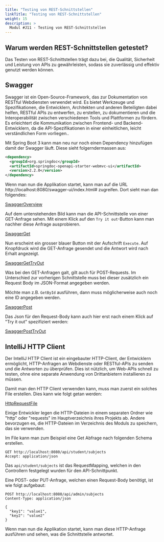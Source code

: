 ```yaml
---
title: "Testing von REST-Schnittstellen"
linkTitle: "Testing von REST-Schnittstellen"
weight: 15
description: >
  Modul #J11 - Testing von REST-Schnittstellen
---
```


## Warum werden REST-Schnittstellen getestet?
Das Testen von REST-Schnittstellen trägt dazu bei, die Qualität, Sicherheit und Leistung von APIs zu gewährleisten, sodass sie zuverlässig und effektiv genutzt werden können.


## Swagger
Swagger ist ein Open-Source-Framework, das zur Dokumentation von RESTful Webdiensten verwendet wird. Es bietet Werkzeuge und Spezifikationen, die Entwicklern, Architekten und anderen Beteiligten dabei helfen, 
RESTful APIs zu entwerfen, zu erstellen, zu dokumentieren und die Interoperabilität zwischen verschiedenen Tools und Plattformen zu fördern. Es erleichtert die Kommunikation zwischen Frontend- und Backend-Entwicklern, da die API-Spezifikationen in einer einheitlichen, leicht verständlichen Form vorliegen..

Mit Spring Boot 3 kann man neu nur noch einen Dependency hinzufügen damit der Swagger läuft. Diese sieht folgerndermassen aus:
```xml
<dependency>
  <groupId>org.springdoc</groupId>
  <artifactId>springdoc-openapi-starter-webmvc-ui</artifactId>
  <version>2.2.0</version>
</dependency>
```

Wenn man nun die Applikation startet, kann man auf die URL http://localhost:8080/swagger-ui/index.html# zugreifen. Dort sieht man dan folgendes:

[SwaggerOverview](./java-rest-testing/SwaggerOverview.png)

Auf dem untenstehenden Bild kann man die API-Schnittstelle von einer GET-Anfrage sehen. Mit einem Klick auf den `Try it out`-Button kann man nachher diese Anfrage ausprobieren.

[SwaggerGet](./java-rest-testing/SwaggerGet.png)

Nun erscheint ein grosser blauer Button mit der Aufschrift `Execute`. Auf Knopfdruck wird die GET-Anfrage gesendet und die Antwort wird nach Erhalt angezeigt.

[SwaggerGetTryOut](./java-rest-testing/SwaggerGetTryOut.png)

Was bei den GET-Anfragen galt, gilt auch für POST-Requests. Im Unterschied zur vorherigen Schnittstelle muss bei dieser zusätzlich ein Request Body im JSON-Format angegeben werden.

Möchte man z.B. `GetById` ausführen, dann muss möglicherweise auch noch eine ID angegeben werden.

[SwaggerPost](./java-rest-testing/SwaggerPost.png)

Das Json für den Request-Body kann auch hier erst nach einem Klick auf "Try it out" spezifiziert werden:

[SwaggerPostTryOut](./java-rest-testing/SwaggerPostTryOut.png)


## IntelliJ HTTP Client
Der IntelliJ HTTP Client ist ein eingebauter HTTP-Client, der Entwicklern ermöglicht, HTTP-Anfragen an Webdienste oder RESTful-APIs zu senden und die Antworten zu überprüfen. 
Dies ist nützlich, um Web-APIs schnell zu testen, ohne eine separate Anwendung von Drittanbietern installieren zu müssen.

Damit man den HTTP Client verwenden kann, muss man zuerst ein solches File erstellen. Dies kann wie folgt getan werden:

[HttpRequestFile](./java-rest-testing/HttpRequestFile.png)

Einige Entwickler legen die HTTP-Dateien in einem separaten Ordner wie "http" oder "requests" im Hauptverzeichnis ihres Projekts ab. Andere bevorzugen es, die HTTP-Dateien im Verzeichnis des Moduls zu speichern, das sie verwenden.

Im File kann man zum Beispiel eine Get Abfrage nach folgenden Schema erstellen.
```http request
GET http://localhost:8080/api/student/subjects
Accept: application/json
```
Das `api/student/subjects` ist das RequestMapping, welchen in den Controllern festgelegt wurden für den API-Schnittpunkt.

Eine POST- oder PUT-Anfrage, welchen einen Request-Body benötigt, ist wie folgt aufgebaut:
```http request
POST http://localhost:8080/api/admin/subjects
Content-Type: application/json

{
  "key1": "value1",
  "key2": "value2"
}
```

Wenn man nun die Applikation startet, kann man diese HTTP-Anfrage ausführen und sehen, was die Schnittstelle antwortet.

